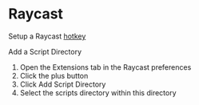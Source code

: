 # Raycast

Setup a Raycast [hotkey](https://raycastapp.notion.site/Hotkey-56103210375b4fc78b63a7c5e7075fb7#22d51aad070942b5ba7cb35e5e15ee66)

Add a Script Directory
1. Open the Extensions tab in the Raycast preferences
2. Click the plus button
3. Click Add Script Directory
4. Select the scripts directory within this directory
